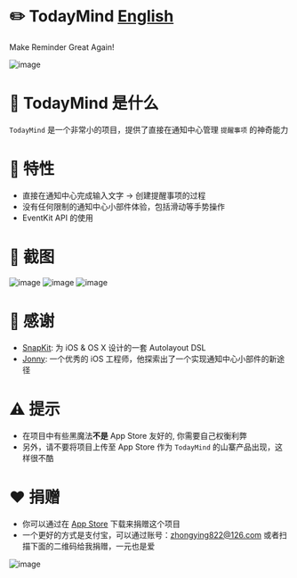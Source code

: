 # ✏️ TodayMind [English](https://github.com/cyanzhong/TodayMind/blob/master/README.md)
Make Reminder Great Again!

![image](https://raw.githubusercontent.com/cyanzhong/TodayMind/master/Resource/demo.gif)

# 🤔 TodayMind 是什么
`TodayMind` 是一个非常小的项目，提供了直接在通知中心管理 `提醒事项` 的神奇能力

# 🤘 特性
- 直接在通知中心完成输入文字 -> 创建提醒事项的过程
- 没有任何限制的通知中心小部件体验，包括滑动等手势操作
- EventKit API 的使用

# 📱 截图
![image](https://raw.githubusercontent.com/cyanzhong/TodayMind/master/Resource/1.jpg)
![image](https://raw.githubusercontent.com/cyanzhong/TodayMind/master/Resource/2.jpg)
![image](https://raw.githubusercontent.com/cyanzhong/TodayMind/master/Resource/3.jpg)

# 🙏 感谢
- [SnapKit](https://github.com/SnapKit/SnapKit): 为 iOS & OS X 设计的一套 Autolayout DSL
- [Jonny](http://weibo.com/u/2813718033): 一个优秀的 iOS 工程师，他探索出了一个实现通知中心小部件的新途径

# ⚠️ 提示
- 在项目中有些黑魔法**不是** App Store 友好的, 你需要自己权衡利弊
- 另外，请不要将项目上传至 App Store 作为 `TodayMind` 的山寨产品出现，这样很不酷

# ❤️ 捐赠
- 你可以通过在 [App Store](https://itunes.apple.com/app/id1207158665) 下载来捐赠这个项目
- 一个更好的方式是支付宝，可以通过账号：zhongying822@126.com 或者扫描下面的二维码给我捐赠，一元也是爱

![image](https://raw.githubusercontent.com/cyanzhong/TodayMind/master/Resource/alipay.jpg)
